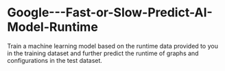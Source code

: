 # Google---Fast-or-Slow-Predict-AI-Model-Runtime
Train a machine learning model based on the runtime data provided to you in the training dataset and further predict the runtime of graphs and configurations in the test dataset.
